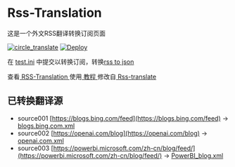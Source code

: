 # Rss-Translation

这是一个外文RSS翻译转换订阅页面 

[![circle_translate](https://github.com/Baiyssy/Rss-Translation/actions/workflows/circle_translate.yml/badge.svg)](https://github.com/Baiyssy/Rss-Translation/actions/workflows/circle_translate.yml)
[![Deploy](https://github.com/Baiyssy/Rss-Translation/actions/workflows/jekyll-gh-pages.yml/badge.svg)](https://github.com/Baiyssy/Rss-Translation/actions/workflows/jekyll-gh-pages.yml)

在 [test.ini](https://github.com/Baiyssy/Rss-Translation/blob/main/test.ini) 中提交以转换订阅，转换[rss to json](https://rss2json.com/)

查看[ RSS-Translation ](https://Baiyssy.github.io/RSS-Translation)使用[ 教程 ](https://www.Baiyssy.net/tutorial/644)修改自[ Rss-translate ](https://github.com/rcy1314/Rss-Translation/)

## 已转换翻译源

 - source001 [https://blogs.bing.com/feed](https://blogs.bing.com/feed) -> [blogs.bing.com.xml](rss/blogs.bing.com.xml)
 - source002 [https://openai.com/blog](https://openai.com/blog) -> [openai.com.xml](rss/openai.com.xml)
 - source003 [https://powerbi.microsoft.com/zh-cn/blog/feed/](https://powerbi.microsoft.com/zh-cn/blog/feed/) -> [PowerBI_blog.xml](rss/PowerBI_blog.xml)
